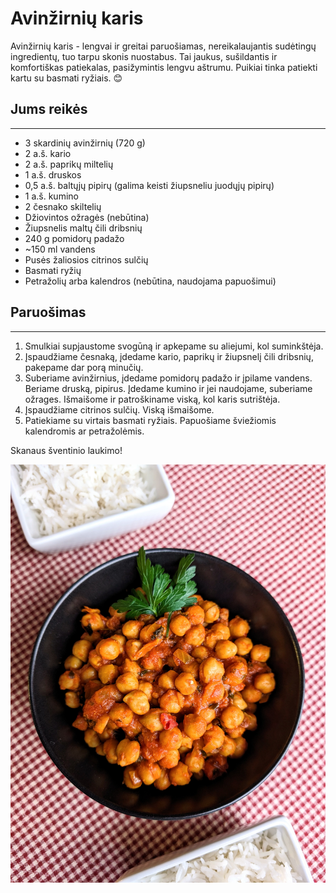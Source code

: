 # Avinžirnių karis

Avinžirnių karis - lengvai ir greitai paruošiamas, nereikalaujantis sudėtingų ingredientų, tuo tarpu skonis nuostabus. Tai jaukus, sušildantis ir komfortiškas patiekalas, pasižymintis lengvu aštrumu. Puikiai tinka patiekti kartu su basmati ryžiais. 😊

## Jums reikės
<hr/>

* 3 skardinių avinžirnių (720 g)
* 2 a.š. kario
* 2 a.š. paprikų miltelių
* 1 a.š. druskos
* 0,5 a.š. baltųjų pipirų (galima keisti žiupsneliu juodųjų pipirų)
* 1 a.š. kumino
* 2 česnako skiltelių
* Džiovintos ožragės (nebūtina)
* Žiupsnelis maltų čili dribsnių
* 240 g pomidorų padažo
* ~150 ml vandens
* Pusės žaliosios citrinos sulčių
* Basmati ryžių
* Petražolių arba kalendros (nebūtina, naudojama papuošimui)

## Paruošimas
<hr/>

1. Smulkiai supjaustome svogūną ir apkepame su aliejumi, kol suminkštėja.
2. Įspaudžiame česnaką, įdedame kario, paprikų ir žiupsnelį čili dribsnių, pakepame dar porą minučių. 
3. Suberiame avinžirnius, įdedame pomidorų padažo ir įpilame vandens. Beriame druską, pipirus. Įdedame kumino ir jei naudojame, suberiame ožrages. Išmaišome ir patroškiname viską, kol karis sutrištėja. 
4. Įspaudžiame citrinos sulčių. Viską išmaišome.
5. Patiekiame su virtais basmati ryžiais. Papuošiame šviežiomis kalendromis ar petražolėmis. 

Skanaus šventinio laukimo!

![name](../../pav/karis.jpg)